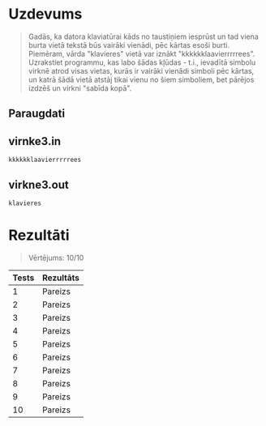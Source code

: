 # **Uzdevums**
>Gadās, ka datora klaviatūrai kāds no taustiņiem iesprūst un tad viena burta vietā tekstā būs vairāki vienādi, pēc kārtas esoši burti. Piemēram, vārda "klavieres" vietā var iznākt "kkkkkklaavierrrrrees".
Uzrakstiet programmu, kas labo šādas kļūdas - t.i., ievadītā simbolu virknē atrod visas vietas, kurās ir vairāki vienādi simboli pēc kārtas, un katrā šādā vietā atstāj tikai vienu no šiem simboliem, bet pārējos izdzēš un virkni "sabīda kopā".

## **Paraugdati**

## virnke3.in
```
kkkkkklaavierrrrrees
```

## virkne3.out
```
klavieres
```

# **Rezultāti**
>Vērtējums: 10/10

| Tests  |  Rezultāts   |
| ------ | ------------ |
|    1   |	Pareizs     |
|    2   |	Pareizs     |
|    3   |	Pareizs     |
|    4   |	Pareizs   |
|    5	 |  Pareizs     |
|    6	 |  Pareizs     |
|    7	 |  Pareizs   |
|    8 	 |  Pareizs     |
|    9 	 |  Pareizs     |
|    10	 |  Pareizs     |


